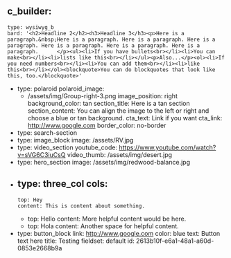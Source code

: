 c_builder:
  - 
    type: wysiwyg_b
    bard: '<h2>Headline 2</h2><h3>Headline 3</h3><p>Here is a paragraph.&nbsp;Here is a paragraph. Here is a paragraph. Here is a paragraph. Here is a paragraph. Here is a paragraph. Here is a paragraph.      </p><ul><li>If you have bullets<br></li><li>You can make<br></li><li>lists like this<br></li></ul><p>Also...</p><ol><li>If you need numbers<br></li><li>You can add them<br></li><li>like this<br></li></ol><blockquote>You can do blockquotes that look like this, too.</blockquote>'
  - 
    type: polaroid
    polaroid_image:
      - /assets/img/Group-right-3.png
    image_position: right
    background_color: tan
    section_title: Here is a tan section
    section_content: You can align the image to the left or right and choose a blue or tan background.
    cta_text: Link if you want
    cta_link: http://www.google.com
    border_color: no-border
  - 
    type: search-section
  - 
    type: image_block
    image: /assets/RV.jpg
  - 
    type: video_section
    youtube_code: https://www.youtube.com/watch?v=sVG6C3iuCsQ
    video_thumb: /assets/img/desert.jpg
  - 
    type: hero_section
    image: /assets/img/redwood-balance.jpg
  - 
    type: three_col
    cols:
      - 
        top: Hey
        content: This is content about something.
      - 
        top: Hello
        content: More helpful content would be here.
      - 
        top: Hola
        content: Another space for helpful content.
  - 
    type: button_block
    link: http://www.google.com
    color: blue
    text: Button text here
title: Testing
fieldset: default
id: 2613b10f-e6a1-48a1-a60d-0853e2668b9a
